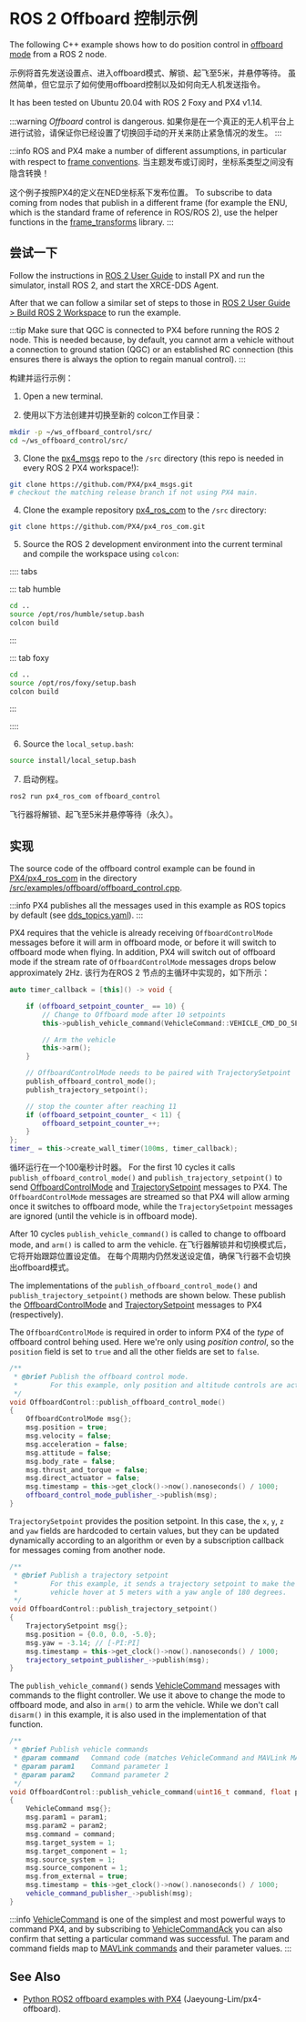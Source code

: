 # ROS 2 Offboard 控制示例

The following C++ example shows how to do position control in [offboard mode](../flight_modes/offboard.md) from a ROS 2 node.

示例将首先发送设置点、进入offboard模式、解锁、起飞至5米，并悬停等待。
虽然简单，但它显示了如何使用offboard控制以及如何向无人机发送指令。

It has been tested on Ubuntu 20.04 with ROS 2 Foxy and PX4 v1.14.

:::warning
_Offboard_ control is dangerous.
如果你是在一个真正的无人机平台上进行试验，请保证你已经设置了切换回手动的开关来防止紧急情况的发生。
:::

:::info
ROS and PX4 make a number of different assumptions, in particular with respect to [frame conventions](../ros/external_position_estimation.md#reference-frames-and-ros).
当主题发布或订阅时，坐标系类型之间没有隐含转换！

这个例子按照PX4的定义在NED坐标系下发布位置。
To subscribe to data coming from nodes that publish in a different frame (for example the ENU, which is the standard frame of reference in ROS/ROS 2), use the helper functions in the [frame_transforms](https://github.com/PX4/px4_ros_com/blob/main/src/lib/frame_transforms.cpp) library.
:::

## 尝试一下

Follow the instructions in [ROS 2 User Guide](../ros2/user_guide.md) to install PX and run the simulator, install ROS 2, and start the XRCE-DDS Agent.

After that we can follow a similar set of steps to those in [ROS 2 User Guide > Build ROS 2 Workspace](../ros2/user_guide.md#build-ros-2-workspace) to run the example.

:::tip
Make sure that QGC is connected to PX4 before running the ROS 2 node.
This is needed because, by default, you cannot arm a vehicle without a connection to ground station (QGC) or an established RC connection (this ensures there is always the option to regain manual control).
:::

构建并运行示例：

1. Open a new terminal.

2. 使用以下方法创建并切换至新的 colcon工作目录：

 ```sh
 mkdir -p ~/ws_offboard_control/src/
 cd ~/ws_offboard_control/src/
 ```

3. Clone the [px4_msgs](https://github.com/PX4/px4_msgs) repo to the `/src` directory (this repo is needed in every ROS 2 PX4 workspace!):

 ```sh
 git clone https://github.com/PX4/px4_msgs.git
 # checkout the matching release branch if not using PX4 main.
 ```

4. Clone the example repository [px4_ros_com](https://github.com/PX4/px4_ros_com) to the `/src` directory:

 ```sh
 git clone https://github.com/PX4/px4_ros_com.git
 ```

5. Source the ROS 2 development environment into the current terminal and compile the workspace using `colcon`:

 :::: tabs

 ::: tab humble

 ```sh
 cd ..
 source /opt/ros/humble/setup.bash
 colcon build
 ```


:::

 ::: tab foxy

 ```sh
 cd ..
 source /opt/ros/foxy/setup.bash
 colcon build
 ```


:::

 ::::

6. Source the `local_setup.bash`:

 ```sh
 source install/local_setup.bash
 ```

7. 启动例程。

 ```
 ros2 run px4_ros_com offboard_control
 ```

飞行器将解锁、起飞至5米并悬停等待（永久）。

## 实现

The source code of the offboard control example can be found in [PX4/px4_ros_com](https://github.com/PX4/px4_ros_com) in the directory [/src/examples/offboard/offboard_control.cpp](https://github.com/PX4/px4_ros_com/blob/main/src/examples/offboard/offboard_control.cpp).

:::info
PX4 publishes all the messages used in this example as ROS topics by default (see [dds_topics.yaml](https://github.com/PX4/PX4-Autopilot/blob/main/src/modules/uxrce_dds_client/dds_topics.yaml)).
:::

PX4 requires that the vehicle is already receiving `OffboardControlMode` messages before it will arm in offboard mode, or before it will switch to offboard mode when flying.
In addition, PX4 will switch out of offboard mode if the stream rate of `OffboardControlMode` messages drops below approximately 2Hz.
该行为在ROS 2 节点的主循环中实现的，如下所示：

```cpp
auto timer_callback = [this]() -> void {

	if (offboard_setpoint_counter_ == 10) {
		// Change to Offboard mode after 10 setpoints
		this->publish_vehicle_command(VehicleCommand::VEHICLE_CMD_DO_SET_MODE, 1, 6);

		// Arm the vehicle
		this->arm();
	}

	// OffboardControlMode needs to be paired with TrajectorySetpoint
	publish_offboard_control_mode();
	publish_trajectory_setpoint();

	// stop the counter after reaching 11
	if (offboard_setpoint_counter_ < 11) {
		offboard_setpoint_counter_++;
	}
};
timer_ = this->create_wall_timer(100ms, timer_callback);
```

循环运行在一个100毫秒计时器。
For the first 10 cycles it calls `publish_offboard_control_mode()` and `publish_trajectory_setpoint()` to send [OffboardControlMode](../msg_docs/OffboardControlMode.md) and [TrajectorySetpoint](../msg_docs/TrajectorySetpoint.md) messages to PX4.
The `OffboardControlMode` messages are streamed so that PX4 will allow arming once it switches to offboard mode, while the `TrajectorySetpoint` messages are ignored (until the vehicle is in offboard mode).

After 10 cycles `publish_vehicle_command()` is called to change to offboard mode, and `arm()` is called to arm the vehicle.
在飞行器解锁并和切换模式后，它将开始跟踪位置设定值。
在每个周期内仍然发送设定值，确保飞行器不会切换出offboard模式。

The implementations of the `publish_offboard_control_mode()` and `publish_trajectory_setpoint()` methods are shown below.
These publish the [OffboardControlMode](../msg_docs/OffboardControlMode.md) and [TrajectorySetpoint](../msg_docs/TrajectorySetpoint.md) messages to PX4 (respectively).

The `OffboardControlMode` is required in order to inform PX4 of the _type_ of offboard control behing used.
Here we're only using _position control_, so the `position` field is set to `true` and all the other fields are set to `false`.

```cpp
/**
 * @brief Publish the offboard control mode.
 *        For this example, only position and altitude controls are active.
 */
void OffboardControl::publish_offboard_control_mode()
{
	OffboardControlMode msg{};
	msg.position = true;
	msg.velocity = false;
	msg.acceleration = false;
	msg.attitude = false;
	msg.body_rate = false;
	msg.thrust_and_torque = false;
	msg.direct_actuator = false;
	msg.timestamp = this->get_clock()->now().nanoseconds() / 1000;
	offboard_control_mode_publisher_->publish(msg);
}
```

`TrajectorySetpoint` provides the position setpoint.
In this case, the `x`, `y`, `z` and `yaw` fields are hardcoded to certain values, but they can be updated dynamically according to an algorithm or even by a subscription callback for messages coming from another node.

```cpp
/**
 * @brief Publish a trajectory setpoint
 *        For this example, it sends a trajectory setpoint to make the
 *        vehicle hover at 5 meters with a yaw angle of 180 degrees.
 */
void OffboardControl::publish_trajectory_setpoint()
{
	TrajectorySetpoint msg{};
	msg.position = {0.0, 0.0, -5.0};
	msg.yaw = -3.14; // [-PI:PI]
	msg.timestamp = this->get_clock()->now().nanoseconds() / 1000;
	trajectory_setpoint_publisher_->publish(msg);
}
```

The `publish_vehicle_command()` sends [VehicleCommand](../msg_docs/VehicleCommand.md) messages with commands to the flight controller.
We use it above to change the mode to offboard mode, and also in `arm()` to arm the vehicle.
While we don't call `disarm()` in this example, it is also used in the implementation of that function.

```cpp
/**
 * @brief Publish vehicle commands
 * @param command   Command code (matches VehicleCommand and MAVLink MAV_CMD codes)
 * @param param1    Command parameter 1
 * @param param2    Command parameter 2
 */
void OffboardControl::publish_vehicle_command(uint16_t command, float param1, float param2)
{
	VehicleCommand msg{};
	msg.param1 = param1;
	msg.param2 = param2;
	msg.command = command;
	msg.target_system = 1;
	msg.target_component = 1;
	msg.source_system = 1;
	msg.source_component = 1;
	msg.from_external = true;
	msg.timestamp = this->get_clock()->now().nanoseconds() / 1000;
	vehicle_command_publisher_->publish(msg);
}
```

:::info
[VehicleCommand](../msg_docs/VehicleCommand.md) is one of the simplest and most powerful ways to command PX4, and by subscribing to [VehicleCommandAck](../msg_docs/VehicleCommandAck.md) you can also confirm that setting a particular command was successful.
The param and command fields map to [MAVLink commands](https://mavlink.io/en/messages/common.html#mav_commands) and their parameter values.
:::

## See Also

- [Python ROS2 offboard examples with PX4](https://github.com/Jaeyoung-Lim/px4-offboard) (Jaeyoung-Lim/px4-offboard).
